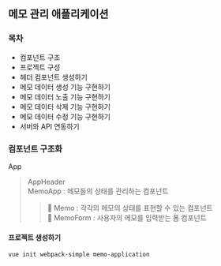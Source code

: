 ## 메모 관리 애플리케이션

### 목차

- 컴포넌트 구조
- 프로젝트 구성
- 헤더 컴포넌트 생성하기
- 메모 데이터 생성 기능 구현하기
- 메모 데이터 노출 기능 구현하기
- 메모 데이터 삭제 기능 구현하기
- 메모 데이터 수정 기능 구현하기
- 서버와 API 연동하기
  <br>

### 컴포넌트 구조화

App

> AppHeader <br>
> MemoApp : 메모들의 상태를 관리하는 컴포넌트
>
> > 📄 Memo : 각각의 메모의 상태를 표현할 수 있는 컴포넌트 <br>
> > 📄 MemoForm : 사용자의 메모를 입력받는 폼 컴포넌트
> > <br>

#### 프로젝트 생성하기

```bash
vue init webpack-simple memo-application
```
